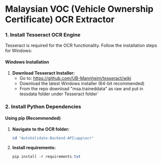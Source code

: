 # Malaysian VOC (Vehicle Ownership Certificate) OCR Extractor


### 1. Install Tesseract OCR Engine

Tesseract is required for the OCR functionality. Follow the installation steps for Windows:

#### Windows Installation

1. **Download Tesseract Installer:**
   - Go to: https://github.com/UB-Mannheim/tesseract/wiki
   - Download the latest Windows installer (64-bit recommended)
   - From the repo download "msa.traineddata" as raw and put in tessdata folder under Tesseract folder`


### 2. Install Python Dependencies

#### Using pip (Recommended)

1. **Navigate to the OCR folder:**
   ```powershell
   cd "AutoValidate-Backend-API\app\ocr"
   ```

2. **Install requirements:**
   ```powershell
   pip install -r requirements.txt
   ```

